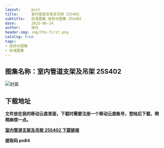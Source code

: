 ```yaml
---
layout:     post
title:      室内管道支架及吊架 25S402
subtitle:   标准图集 给排水图集 25S402
date:       2025-06-14
author:     峰兄
header-img: img/the-first.png
catalog: true
tags:
- 给排水图集
- 标准图集
---
```

## 图集名称：室内管道支架及吊架 25S402
![封面](https://pic1.imgdb.cn/item/684c06d858cb8da5c84ae1df.jpg)


## 下载地址 ##
**文件放在我的移动云盘里面，下载时需要注册一个移动云盘账号，登陆后下载，稍稍麻烦一点。**  
  
[**室内管道支架及吊架 25S402 下载链接**](https://caiyun.139.com/w/i/2nQQVJVw3rmdd)


**提取码 pn84**

